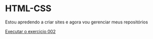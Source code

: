 # HTML-CSS

Estou apredendo a criar sites e agora vou gerenciar meus repositórios
 
<a href= "https://camargomurilo.github.io/HTML-CSS/Exercicios/Ex002/index.html">Executar o exercicio 002</a>